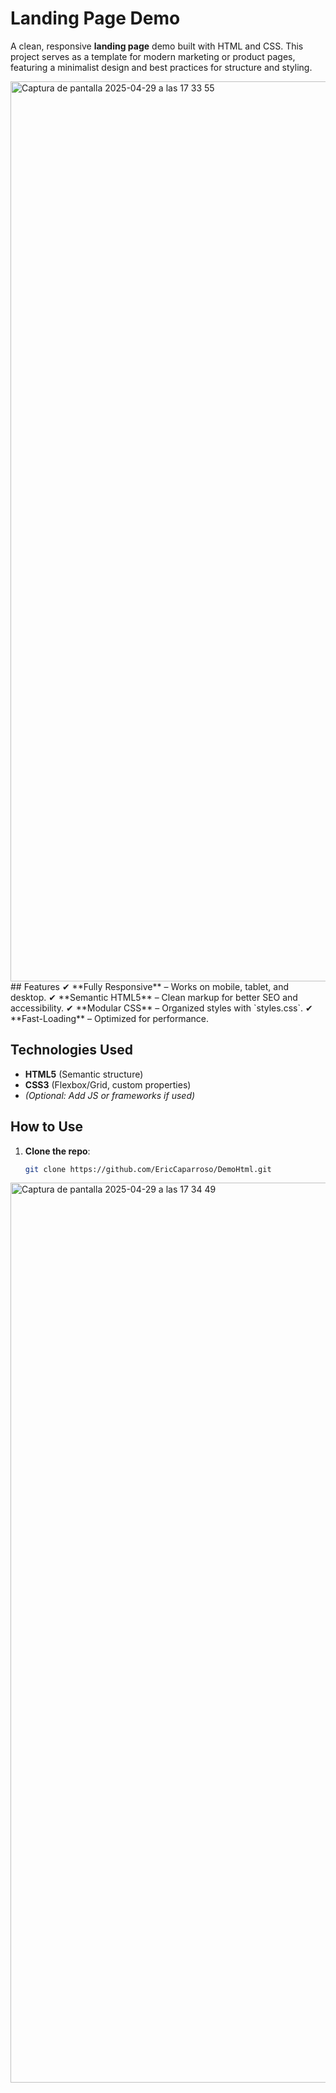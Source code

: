 

# Landing Page Demo

A clean, responsive **landing page** demo built with HTML and CSS. This project serves as a template for modern marketing or product pages, featuring a minimalist design and best practices for structure and styling.

<img width="1440" alt="Captura de pantalla 2025-04-29 a las 17 33 55" src="https://github.com/user-attachments/assets/4905fc8e-9e0c-4a80-affc-6d18d38f0586" />
## Features
✔ **Fully Responsive** – Works on mobile, tablet, and desktop.  
✔ **Semantic HTML5** – Clean markup for better SEO and accessibility.  
✔ **Modular CSS** – Organized styles with `styles.css`.  
✔ **Fast-Loading** – Optimized for performance.  

## Technologies Used
- **HTML5** (Semantic structure)  
- **CSS3** (Flexbox/Grid, custom properties)  
- *(Optional: Add JS or frameworks if used)*  

## How to Use
1. **Clone the repo**:
   ```sh
   git clone https://github.com/EricCaparroso/DemoHtml.git


<img width="1440" alt="Captura de pantalla 2025-04-29 a las 17 34 49" src="https://github.com/user-attachments/assets/1426c381-e04a-470d-9bdf-23f81e38850e" />
